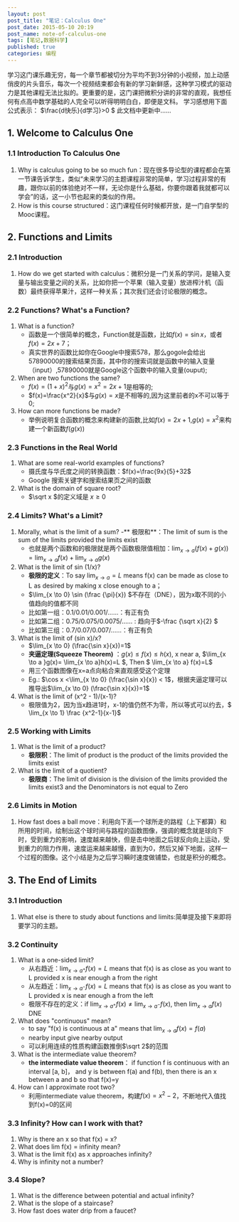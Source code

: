 ```yaml
---
layout: post
post_title: "笔记：Calculus One"
post_date: 2015-05-10 20:19
post_name: note-of-calculus-one
tags: [笔记,数据科学]
published: true
categories: 编程
---
```


学习这门课乐趣无穷，每一个章节都被切分为平均不到3分钟的小视频，加上动感俏皮的片头音乐，每次一个视频结束都会有新的学习新鲜感，这种学习模式的驱动力是其他课程无法比拟的。更重要的是，这门课把微积分讲的非常的直观，我想任何有点高中数学基础的人完全可以听得明明白白，即便是文科。
学习感想用下面公式表示： $\frac{d快乐}{d学习}>0 $
此文档中更新中……

## 1. Welcome to Calculus One
### 1.1 Introduction To Calculus One
1. Why is calculus going to be so much fun：现在很多导论型的课程都会在第一节课告诉学生，类似“未来学习的主题课程非常的简单，学习过程非常的有趣，跟你以前的体验绝对不一样，无论你是什么基础，你要你跟着我就都可以学会”的话，这一小节也起来的类似的作用。
2. How is this course structured：这门课程任何时候都开放，是一门自学型的Mooc课程。

## 2. Functions and Limits
### 2.1 Introduction
1. How do we get started with calculus：微积分是一门关系的学问，是输入变量与输出变量之间的关系，比如你把一个苹果（输入变量）放进榨汁机（函数）最终获得苹果汁，这样一种关系；其次我们还会讨论极限的概念。
### 2.2 Functions? What's a Function?
1. What is a function?
    - 函数是一个很简单的概念，Function就是函数，比如$f(x)=\sin x$，或者$f(x)=2x+7$；
    - 真实世界的函数比如你在Google中搜索578，那么gogole会给出57890000的搜索结果页面，其中你的搜索词就是函数中的输入变量（input）,57890000就是Google这个函数中的输入变量(ouput);
2. When are two functions the same?
    -  $f(x)=(1+x)^2$与$g(x)=x^2=2x+1$是相等的;
    -  $f(x)=\frac{x^2}{x}$与$g(x)=x$是不相等的,因为这里前者的x不可以等于0;
3. How can more functions be made?
    - 举例说明复合函数的概念来构建新的函数,比如$f(x)=2x+1$,$g(x)=x^2$来构建一个新函数$f(g(x))$
    
### 2.3 Functions in the Real World
1. What are some real-world examples of functions? 
    - 摄氏度与华氏度之间的转换函数：$f(x)=\frac{9x}{5}+32$  
    - Google 搜索关键字和搜索结果页之间的函数
2. What is the domain of square root?
    - $\sqrt x $的定义域是 $x\geq 0$
    
### 2.4 Limits? What's a Limit?
1. Morally, what is the limit of a sum? 
    -** 极限和**：The limit of sum is the sum of the limits provided the limits exist
    - 也就是两个函数和的极限就是两个函数极限值相加：$\lim_{x \to a}(f(x)+g(x))=\lim_{x \to a}f(x)+\lim_{x \to a}g(x)$
2. What is the limit of sin (1/x)? 
    - **极限的定义**：To say $\lim_{x \to a}=L$ means f(x) can be made as close to L as desired by making x close enough to a；
   - $\lim_{x \to 0} \sin (\frac {\pi}{x}) $不存在（DNE），因为x取不同的小值趋向的值都不同
    - 比如第一组：0.1/0.01/0.001/……：有正有负
    - 比如第二组：0.75/0.075/0.0075/…… : 趋向于$-\frac {\sqrt x}{2} $
    - 比如第三组：0.7/0.07/0.007/……：有正有负
3. What is the limit of (sin x)/x?  
    - $\lim_{x \to 0} (\frac{\sin x}{x})=1$
    - **夹逼定理(Squeeze Theorem)** ：$g(x)\leq f(x) \leq h(x)$, x near a,  $\lim_{x \to a }g(x)= \lim_{x \to a}h(x)=L $, Then $ \lim_{x \to a} f(x)=L$
    - 用三个函数图像在x=a点向粘合来直观感受这个定理
    - Eg.: $\cos x <\lim_{x \to 0} (\frac{\sin x}{x}) < 1$，根据夹逼定理可以推导出$\lim_{x \to 0} (\frac{\sin x}{x})=1$
4. What is the limit of (x^2 - 1)/(x-1)?
    - 极限值为2，因为当x趋进1时，x-1的值仍然不为零，所以等式可以约去，$ \lim_{x \to 1} \frac {x^2-1}{x-1}$

### 2.5 Working with Limits
1. What is the limit of a product? 
    - **极限积**：The limit of product is the product of the limits provided the limits exist
2. What is the limit of a quotient? 
    - **极限商**：The limit of division is the division of the limits provided the limits exist3 and the Denominators is not equal to Zero

### 2.6 Limits in Motion
1. How fast does a ball move：利用向下丢一个球所走的路程（上下都算）和所用的时间，绘制出这个球时间与路程的函数图像，强调的概念就是球向下时，受到重力的影响，速度越来越快，但是击中地面之后球反向向上运动，受到重力的阻力作用，速度运来越来越慢，直到为0，然后又掉下地面，这样一个过程的图像。这个小结是为之后学习瞬时速度做铺垫，也就是积分的概念。

## 3. The End of Limits
### 3.1 Introduction
1. What else is there to study about functions and limits:简单提及接下来即将要学习的主题。
### 3.2 Continuity
1. What is a one-sided limit? 
    - 从右趋近：$\lim_{x \to a^+} f(x)=L$ means that f(x) is as close as you want to L provided x is near enough a from the right
    - 从左趋近：$\lim_{x \to a^-} f(x)=L$ means that f(x) is as close as you want to L provided x is near enough a from the left
    - 极限不存在的定义：if $\lim_{x \to a^+} f(x) \not= \lim_{x \to a^-} f(x)$, then $\lim_{x \to a} f(x)$ DNE 
2. What does "continuous" mean?
    - to say "f(x) is continuous at a" means that $\lim_{x \to a}f(x)=f(a)$
    - nearby input give nearby output
    - 可以利用连续的性质构建函数推倒$\sqrt 2$的范围
3. What is the intermediate value theorem? 
    - **the intermediate value theorem**： if  function f is continuous with an interval [a, b]， and y is between f(a) and f(b), then there is an x between a and b so that f(x)=y
4. How can I approximate root two? 
    - 利用intermediate value theorem，构建$f(x)=x^2-2$，不断地代入值找到f(x)=0的区间

### 3.3 Infinity? How can I work with that?
1. Why is there an x so that f(x) = x?
2. What does lim f(x) = infinity mean? 
3. What is the limit f(x) as x approaches infinity?
4. Why is infinity not a number? 

### 3.4 Slope?
1. What is the difference between potential and actual infinity? 
2. What is the slope of a staircase? 
3. How fast does water drip from a faucet?